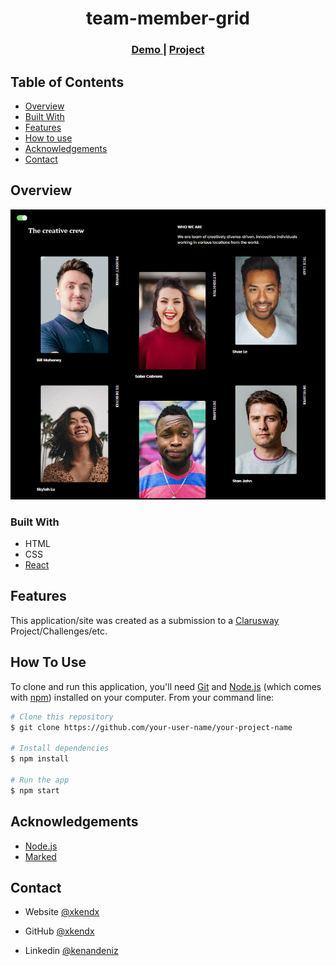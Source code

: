 <!-- Please update value in the {}  -->

<h1 align="center">team-member-grid</h1>


<div align="center">
  <h3>
    <a href="https://xkendx.github.io/team-member-grid">
      Demo
    </a>
     | 
    <a href="https://xkendx.github.io/team-member-grid">
      Project
    </a>
 
  </h3>
</div>

<!-- TABLE OF CONTENTS -->

## Table of Contents

- [Overview](#overview)
- [Built With](#built-with)
- [Features](#features)
- [How to use](#how-to-use)
- [Acknowledgements](#acknowledgements)
- [Contact](#contact)

<!-- OVERVIEW -->

## Overview

![screenshot](./img/team-member-gif.gif)
<!-- ![screenshot](https://user-images.githubusercontent.com/16707738/92399059-5716eb00-f132-11ea-8b14-bcacdc8ec97b.png) -->

<!-- Introduce your projects by taking a screenshot or a gif. -->

### Built With

<!-- This section should list any major frameworks that you built your project using. Here are a few examples.-->

- HTML
- CSS
- [React](https://reactjs.org/)


## Features

This application/site was created as a submission to a [Clarusway](https://clarusway.com) Project/Challenges/etc. 

## How To Use

<!-- This is an example, please update according to your application -->

To clone and run this application, you'll need [Git](https://git-scm.com) and [Node.js](https://nodejs.org/en/download/) (which comes with [npm](http://npmjs.com)) installed on your computer. From your command line:

```bash
# Clone this repository
$ git clone https://github.com/your-user-name/your-project-name

# Install dependencies
$ npm install

# Run the app
$ npm start
```

## Acknowledgements

<!-- This section should list any articles or add-ons/plugins that helps you to complete the project. This is optional but it will help you in the future. For exmpale -->

- [Node.js](https://nodejs.org/)
- [Marked](https://github.com/chjj/marked)

## Contact

- Website [@xkendx](http://www.kenandeniz.com.tr)
- GitHub [@xkendx](https://github.com/xkendx)

- Linkedin [@kenandeniz](https://linkedin.com/kenan-deniz)
<!-- - Twitter [@your-twitter](https://{twitter.com/your-username}) -->

